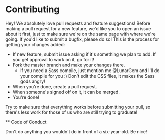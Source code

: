 # Contributing

Hey! We absolutely love pull requests and feature suggestions! Before making a pull request for a new feature, we'd like you to open an issue about it first, just to make sure we're on the same page with where we're going. If you'd like to submit a bugfix, please do so! This is the process for getting your changes added:

* If new feature, submit issue asking if it's something we plan to add. If you get approval to work on it, go for it!
* Fork the master branch and make your changes there.
  * If you need a Sass compile, just mention me @LunarGem and I'll do your compile for you :) Don't edit the CSS files, it makes the Sass gods angry!
* When you're done, create a pull request.
* When someone's signed off on it, it can be merged.
* You're done!

Try to make sure that everything works before submitting your pull, so there's less work for those of us who are still trying to graduate!

** Code of Conduct

Don't do anything you wouldn't do in front of a six-year-old. Be nice!
